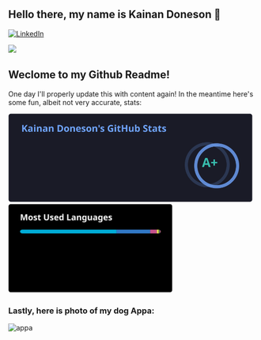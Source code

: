 ## Hello there, my name is Kainan Doneson 🤘
[![LinkedIn](https://img.shields.io/badge/linkedin-%230077B5.svg?style=for-the-badge&logo=linkedin&logoColor=white)](https://www.linkedin.com/in/kainan-doneson-43749b1b4)

[<img src="https://img.shields.io/badge/kainan.io-%20My%20Personal%20One%20Pager-red" />](https://www.kainan.io) 


## Weclome to my Github Readme!

One day I'll properly update this with content again! In the meantime here's some fun, albeit not very accurate, stats:

<img decoding="async" loading="lazy" height="180em" src="https://github.com/kainn9/github_stats_workflow/blob/files/stats.svg" />

<img decoding="async" loading="lazy" height="180em" src="https://github.com/kainn9/github_stats_workflow/blob/files/top-langs.svg" />

### Lastly, here is photo of my dog Appa:
![appa](https://user-images.githubusercontent.com/85503587/236726979-828ad0ed-0e47-4ae7-aea1-c9b0760131fc.jpeg)
